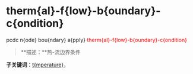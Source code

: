 # therm{al}-f{low}-b{oundary}-c{ondition}
pcdc n{ode} bou{ndary} a{pply} <span style='color: red;'>therm{al}-f{low}-b{oundary}-c{ondition}</span>
> **描述：**热-流边界条件

**子关键词：**[t{mperature}](n{ode}/bou{ndary}/a{pply}/therm{al}-f{low}-b{oundary}-c{ondition}/t{mperature}/)，

